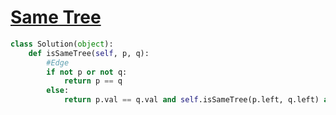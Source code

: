 # [Same Tree](https://leetcode.com/problems/same-tree/description/)

``` py
class Solution(object):
    def isSameTree(self, p, q):
        #Edge
        if not p or not q:
            return p == q
        else:
            return p.val == q.val and self.isSameTree(p.left, q.left) and self.isSameTree(p.right, q.right)
```